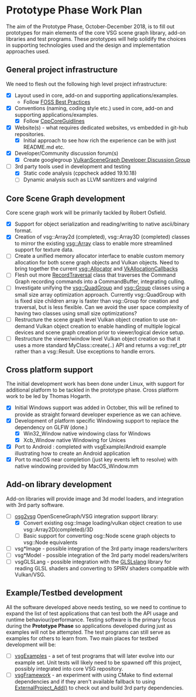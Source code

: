 # Prototype Phase Work Plan
The aim of the Prototype Phase, October-December 2018, is to fill out prototypes for main elements of the core VSG scene graph library, add-on libraries and test programs. These prototypes will help solidify the choices in supporting technologies used and the design and implementation approaches used.

## General project infrastructure

We need to flesh out the following high level project infrastructure:

- [x] Layout used in core, add-on and supporting applications/examples.
	- Follow [FOSS Best Practices](https://github.com/coreinfrastructure/best-practices-badge/blob/master/doc/criteria.md)
- [x] Conventions (naming, coding style etc.) used in core, add-on and supporting applications/examples.
    - [x] Follow [CppCoreGuidlines](https://isocpp.github.io/CppCoreGuidelines/CppCoreGuidelines)
- [x] Website(s) - what requires dedicated websites, vs embedded in git-hub repositories.
	- [x] Initial approach to see how rich the experience can be with just README.md etc.
- [x] Developer/Community discussion forum(s)
	- [x] Create googlegroup [VulkanSceneGraph Developer Discussion Group](https://groups.google.com/forum/#!forum/vsg-users)
- [ ] 3rd party tools used in development and testing
	- [x] Static code analysis (cppcheck added 19.10.18)
    - [ ] Dynamic analysis such as LLVM sanitizers and valgrind

## Core Scene Graph development
Core scene graph work will be primarily tackled by Robert Osfield.

- [x] Support for object serialization and reading/writing to native ascii/binary format.
- [x] Creation of vsg::Array2d (completed), vsg::Array3D (completed) classes to mirror the existing [vsg::Array](../../include/vsg/core/Array.h) class to enable more streamlined support for texture data.
- [ ] Create a unified memory allocator interface to enable custom memory allocation for both scene graph objects and Vulkan objects.  Need to bring together the current [vsg::Allocator](../../include/vsg/core/Allocator.h) and [VkAllocationCallbacks](../../include/vsg/vk/AllocationCallback.h)
- [ ] Flesh out more [RecordTraversal](../../include/traversals/RecordTraversal.h) class that traverses the Command Graph recording commands into a CommandBuffer, integrating culling.
- [ ] Investigate unifying the [vsg::QuadGroup](../../include/nodes/QuadGroup.h) and [vsg::Group](../../include/nodes/Group.h) classes using a small size array optimization approach. Currently vsg::QuadGroup with is fixed size children array is faster than vsg::Group for creation and traversal, but is less flexible. Can we avoid the user space complexity of having two classes using small size optimizations?
- [ ] Restructure the scene graph level Vulkan object creation to use on-demand Vulkan object creation to enable handling of multiple logical devices and scene graph creation prior to viewer/logical device setup.
- [ ] Restructure the viewer/window level Vulkan object creation so that it uses a more standard MyClass::create(..) API and returns a vsg::ref_ptr<MyClass> rather than a vsg::Result<MyClass>. Use exceptions to handle errors.

## Cross platform support
The initial development work has been done under Linux, with support for additional platform to be tackled in the prototype phase. Cross platform work to be led by Thomas Hogarth.

- [x] Initial Windows support was added in October, this will be refined to provide as straight forward developer experience as we can achieve.
- [x] Development of platform specific Windowing support to replace the dependency on GLFW (done.)
	- [x] Win32_Window native windowing class for Windows
	- [x] Xcb_Window native Windowing for Unices
- [x] Port to Android : completed with vsgExample/Android example illustrating how to create an Android application
- [x] Port to macOS near completion (just key events left to resolve) with  native windowing provided by MacOS_Window.mm 

## Add-on library development
Add-on libraries will provide image and 3d model loaders, and integration with 3rd party software.

- [ ] [osg2vsg](https://github.com/vsg-dev/osg2vsg) OpenSceneGraph/VSG integration support library:
	- [x] Convert existing osg::Image loading/vulkan object creation to use vsg::Array2D(completed)/3D
	- [ ] Basic support for converting osg::Node scene graph objects to vsg::Node equivalents

- [ ] vsg*Image - possible integration of the 3rd party image readers/writers
- [ ] vsg*Model - possible integration of the 3rd party model readers/writers
- [ ] vsgGLSLang - possible integration with the [GLSLslang](https://github.com/KhronosGroup/glslang) library for reading GLSL shaders and converting to SPIRV shaders compatible with Vulkan/VSG.

## Example/Testbed development
All the software developed above needs testing, so we need to continue to expand the list of test applications that can test both the API usage and runtime behaviour/performance. Testing software is the primary focus during the **Prototype Phase** so applications developed during just as examples will not be attempted. The test programs can still serve as examples for others to learn from. Two main places for testbed development will be:
- [ ] [vsgExamples](https://github.com/vsg-dev/vsgExamples) - a set of test programs that will later evolve into our example set. Unit tests will likely need to be spawned off this project, possibly integrated into core VSG repository.
- [ ] [vsgFramework](https://github.com/vsg-dev/vsgFramework) - an experiment with using CMake to find external dependencies and if they aren't available fallback to using  [ExternalProject_Add()](https://cmake.org/cmake/help/latest/module/ExternalProject.html) to check out and build 3rd party dependencies.
